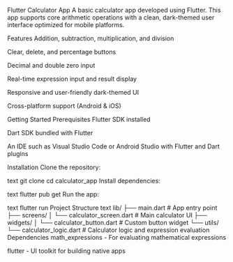 Flutter Calculator App
A basic calculator app developed using Flutter. This app supports core arithmetic operations with a clean, dark-themed user interface optimized for mobile platforms.

Features
Addition, subtraction, multiplication, and division

Clear, delete, and percentage buttons

Decimal and double zero input

Real-time expression input and result display

Responsive and user-friendly dark-themed UI

Cross-platform support (Android & iOS)

Getting Started
Prerequisites
Flutter SDK installed

Dart SDK bundled with Flutter

An IDE such as Visual Studio Code or Android Studio with Flutter and Dart plugins

Installation
Clone the repository:

text
git clone <your-repo-url>
cd calculator_app
Install dependencies:

text
flutter pub get
Run the app:

text
flutter run
Project Structure
text
lib/
├── main.dart               # App entry point
├── screens/
│   └── calculator_screen.dart  # Main calculator UI
├── widgets/
│   └── calculator_button.dart  # Custom button widget
└── utils/
    └── calculator_logic.dart   # Calculator logic and expression evaluation
Dependencies
math_expressions - For evaluating mathematical expressions

flutter - UI toolkit for building native apps